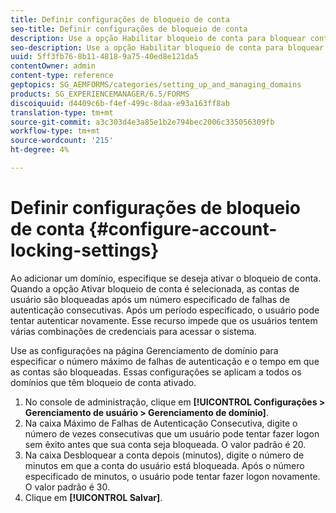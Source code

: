 ```yaml
---
title: Definir configurações de bloqueio de conta
seo-title: Definir configurações de bloqueio de conta
description: Use a opção Habilitar bloqueio de conta para bloquear contas de usuário após um número especificado de falhas consecutivas de autenticação.
seo-description: Use a opção Habilitar bloqueio de conta para bloquear contas de usuário após um número especificado de falhas consecutivas de autenticação.
uuid: 5ff3fb76-8b11-4818-9a75-40ed8e121da5
contentOwner: admin
content-type: reference
geptopics: SG_AEMFORMS/categories/setting_up_and_managing_domains
products: SG_EXPERIENCEMANAGER/6.5/FORMS
discoiquuid: d4409c6b-f4ef-499c-8daa-e93a163ff8ab
translation-type: tm+mt
source-git-commit: a3c303d4e3a85e1b2e794bec2006c335056309fb
workflow-type: tm+mt
source-wordcount: '215'
ht-degree: 4%

---
```



# Definir configurações de bloqueio de conta {#configure-account-locking-settings}

Ao adicionar um domínio, especifique se deseja ativar o bloqueio de conta. Quando a opção Ativar bloqueio de conta é selecionada, as contas de usuário são bloqueadas após um número especificado de falhas de autenticação consecutivas. Após um período especificado, o usuário pode tentar autenticar novamente. Esse recurso impede que os usuários tentem várias combinações de credenciais para acessar o sistema.

Use as configurações na página Gerenciamento de domínio para especificar o número máximo de falhas de autenticação e o tempo em que as contas são bloqueadas. Essas configurações se aplicam a todos os domínios que têm bloqueio de conta ativado.

1. No console de administração, clique em **[!UICONTROL Configurações > Gerenciamento de usuário > Gerenciamento de domínio]**.
1. Na caixa Máximo de Falhas de Autenticação Consecutiva, digite o número de vezes consecutivas que um usuário pode tentar fazer logon sem êxito antes que sua conta seja bloqueada. O valor padrão é 20.
1. Na caixa Desbloquear a conta depois (minutos), digite o número de minutos em que a conta do usuário está bloqueada. Após o número especificado de minutos, o usuário pode tentar fazer logon novamente. O valor padrão é 30.
1. Clique em **[!UICONTROL Salvar]**.

